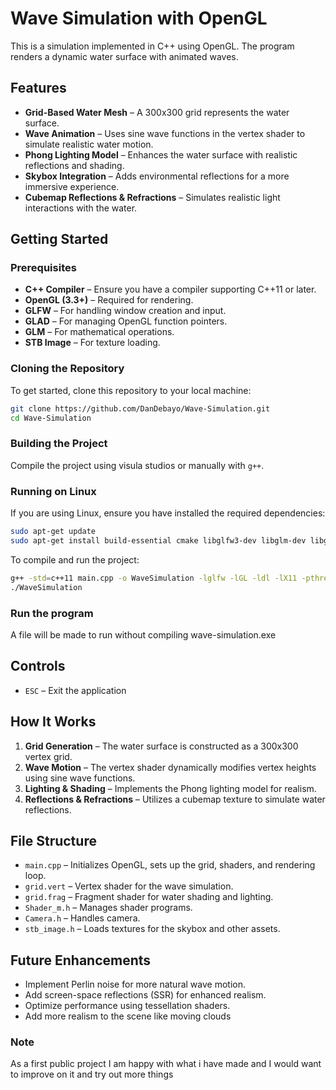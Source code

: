 # Wave Simulation with OpenGL

This is a simulation implemented in C++ using OpenGL. The program renders a dynamic water surface with animated waves.

## Features
- **Grid-Based Water Mesh** – A 300x300 grid represents the water surface.
- **Wave Animation** – Uses sine wave functions in the vertex shader to simulate realistic water motion.
- **Phong Lighting Model** – Enhances the water surface with realistic reflections and shading.
- **Skybox Integration** – Adds environmental reflections for a more immersive experience.
- **Cubemap Reflections & Refractions** – Simulates realistic light interactions with the water.

## Getting Started

### Prerequisites
- **C++ Compiler** – Ensure you have a compiler supporting C++11 or later.
- **OpenGL (3.3+)** – Required for rendering.
- **GLFW** – For handling window creation and input.
- **GLAD** – For managing OpenGL function pointers.
- **GLM** – For mathematical operations.
- **STB Image** – For texture loading.

### Cloning the Repository
To get started, clone this repository to your local machine:
```bash
git clone https://github.com/DanDebayo/Wave-Simulation.git
cd Wave-Simulation
```

### Building the Project
Compile the project using visula studios or manually with `g++`.

### Running on Linux

If you are using Linux, ensure you have installed the required dependencies:
```bash
sudo apt-get update
sudo apt-get install build-essential cmake libglfw3-dev libglm-dev libglew-dev libstb-dev
```
To compile and run the project:
```bash
g++ -std=c++11 main.cpp -o WaveSimulation -lglfw -lGL -ldl -lX11 -pthread -lXrandr -lXi -lXxf86vm -lXinerama -lXcursor
./WaveSimulation
```
### Run the program
A file will be made to run without compiling wave-simulation.exe

## Controls
- `ESC` – Exit the application

## How It Works
1. **Grid Generation** – The water surface is constructed as a 300x300 vertex grid.
2. **Wave Motion** – The vertex shader dynamically modifies vertex heights using sine wave functions.
3. **Lighting & Shading** – Implements the Phong lighting model for realism.
4. **Reflections & Refractions** – Utilizes a cubemap texture to simulate water reflections.

## File Structure
- `main.cpp` – Initializes OpenGL, sets up the grid, shaders, and rendering loop.
- `grid.vert` – Vertex shader for the wave simulation.
- `grid.frag` – Fragment shader for water shading and lighting.
- `Shader_m.h` – Manages shader programs.
- `Camera.h` – Handles camera.
- `stb_image.h` – Loads textures for the skybox and other assets.

## Future Enhancements
- Implement Perlin noise for more natural wave motion.
- Add screen-space reflections (SSR) for enhanced realism.
- Optimize performance using tessellation shaders.
- Add more realism to the scene like moving clouds

### Note
As a first public project I am happy with what i have made and I would want to improve on it and try out more things

